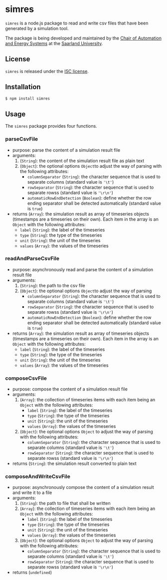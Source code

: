 # simres
`simres` is a node.js package to read and write csv files that have been generated by a simulation tool.

The package is being developed and maintained by the [Chair of Automation and Energy Systems](https://www.uni-saarland.de/en/lehrstuhl/frey/start.html) at the [Saarland University](https://www.uni-saarland.de/nc/en/home.html).

## License
`simres` is released under the [ISC license](./LICENSE).

## Installation
``` JavaScript
$ npm install simres
```

## Usage
The `simres` package provides four functions.

### parseCsvFile
* purpose: parse the content of a simulation result file
* arguments:
  1. (`String`): the content of the simulation result file as plain text
  2. (`Object`): the optional options `Object`to adjust the way of parsing with the following attributes:
      * `columnSeparator` (`String`): the character sequence that is used to separate columns (standard value is `'\t'`)
      * `rowSeparator` (`String`): the character sequence that is used to separate rowss (standard value is `'\r\n'`)
      * `automaticRowEndDetection` (`Boolean`): define whether the row ending separator shall be detected automatically (standard value is `true`)
* returns (`Array`): the simulation result as array of timeseries objects (timestamps are a timeseries on their own). Each item in the array is an `Object` with the following attributes:
  * `label` (`String`): the label of the timeseries
  * `type` (`String`): the type of the timeseries
  * `unit` (`String`): the unit of the timeseries
  * `values` (`Array`): the values of the timeseries

### readAndParseCsvFile
* purpose: asynchronously read and parse the content of a simulation result file
* arguments:
  1. (`String`): the path to the csv file
  2. (`Object`): the optional options `Object`to adjust the way of parsing
      * `columnSeparator` (`String`): the character sequence that is used to separate columns (standard value is `'\t'`)
      * `rowSeparator` (`String`): the character sequence that is used to separate rowss (standard value is `'\r\n'`)
      * `automaticRowEndDetection` (`Boolean`): define whether the row ending separator shall be detected automatically (standard value is `true`)
* returns (`Array`): the simulation result as array of timeseries objects (timestamps are a timeseries on their own). Each item in the array is an `Object` with the following attributes:
  * `label` (`String`): the label of the timeseries
  * `type` (`String`): the type of the timeseries
  * `unit` (`String`): the unit of the timeseries
  * `values` (`Array`): the values of the timeseries

### composeCsvFile
* purpose: compose the content of a simulation result file
* arguments:
  1. (`Array`): the collection of timeseries items with each item being an `Object` with the following attributes:
      * `label` (`String`): the label of the timeseries
      * `type` (`String`): the type of the timeseries
      * `unit` (`String`): the unit of the timeseries
      * `values` (`Array`): the values of the timeseries
  2. (`Object`): the optional options `Object` to adjust the way of parsing with the following attributes:
      * `columnSeparator` (`String`): the character sequence that is used to separate columns (standard value is `'\t'`)
      * `rowSeparator` (`String`): the character sequence that is used to separate rowss (standard value is `'\r\n'`)
* returns (`String`): the simulation result converted to plain text

### composeAndWriteCsvFile
* purpose: asynchronously compose the content of a simulation result and write it to a file
* arguments:
  1. (`String`): the path to file that shall be written
  2. (`Array`): the collection of timeseries items with each item being an `Object` with the following attributes:
      * `label` (`String`): the label of the timeseries
      * `type` (`String`): the type of the timeseries
      * `unit` (`String`): the unit of the timeseries
      * `values` (`Array`): the values of the timeseries
  3. (`Object`): the optional options `Object` to adjust the way of parsing with the following attributes:
      * `columnSeparator` (`String`): the character sequence that is used to separate columns (standard value is `'\t'`)
      * `rowSeparator` (`String`): the character sequence that is used to separate rowss (standard value is `'\r\n'`)
* returns (`undefined`)
